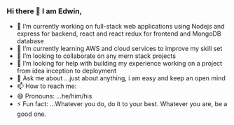 ### Hi there 👋   I am Edwin,


- 🔭 I’m currently working on full-stack web applications using Nodejs and express for backend, react and react redux for frontend and MongoDB database
- 🌱 I’m currently learning AWS and cloud services to improve my skill set
- 👯 I’m looking to collaborate on any mern stack projects 
- 🤔 I’m looking for help with building my experience working on a project from idea inception to deployment
- 💬 Ask me about ...just about anything, i am easy and keep an open mind
- 📫 How to reach me: 
- 😄 Pronouns: ...he/him/his
- ⚡ Fun fact: ...Whatever you do, do it to your best. Whatever you are, be a good one.
